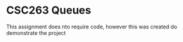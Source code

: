 # CSC263 Queues
This assignment does nto require code, however this was created do demonstrate the project